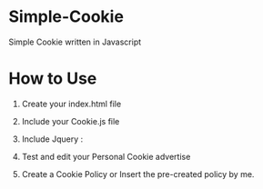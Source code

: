 # Simple-Cookie
Simple Cookie written in Javascript

# How to Use

1) Create your index.html file

2) Include your Cookie.js file <code><script src="cookie.js" type="text/javascript"></script> </code>

3) Include Jquery : 
<code> <script type="text/javascript" src="http://ajax.googleapis.com/ajax/libs/jquery/1.8.3/jquery.min.js"></script></code>

4) Test and edit your Personal Cookie advertise 

5) Create a Cookie Policy or Insert the pre-created policy by me.
